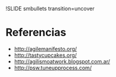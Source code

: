 !SLIDE smbullets transition=uncover
# Referencias
* http://agilemanifesto.org/
* http://tastycupcakes.org/
* http://agilismoatwork.blogspot.com.ar/
* http://psw.tuneupprocess.com/

